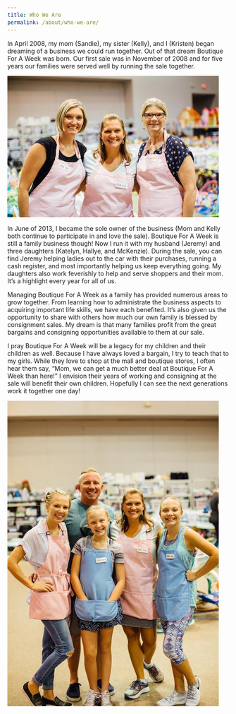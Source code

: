 ```yaml
---
title: Who We Are
permalink: /about/who-we-are/
---
```


In April 2008, my mom (Sandie), my sister (Kelly), and I (Kristen) began dreaming of a business we could run together. Out of that dream Boutique For A Week was born. Our first sale was in November of 2008 and for five years our families were served well by running the sale together.

![The Boutique for a Week girls](/img/the-girls.jpg)

In June of 2013, I became the sole owner of the business (Mom and Kelly both continue to participate in and love the sale). Boutique For A Week is still a family business though! Now I run it with my husband (Jeremy) and three daughters (Katelyn, Hallye, and McKenzie). During the sale, you can find Jeremy helping ladies out to the car with their purchases, running a cash register, and most importantly helping us keep everything going. My daughters also work feverishly to help and serve shoppers and their mom. It’s a highlight every year for all of us.

Managing Boutique For A Week as a family has provided numerous areas to grow together. From learning how to administrate the business aspects to acquiring important life skills, we have each benefited. It’s also given us the opportunity to share with others how much our own family is blessed by consignment sales. My dream is that many families profit from the great bargains and consigning opportunities available to them at our sale.

I pray Boutique For A Week will be a legacy for my children and their children as well. Because I have always loved a bargain, I try to teach that to my girls. While they love to shop at the mall and boutique stores, I often hear them say, “Mom, we can get a much better deal at Boutique For A Week than here!” I envision their years of working and consigning at the sale will benefit their own children. Hopefully I can see the next generations work it together one day!

![Family Photo](/img/family-photo.jpg)
